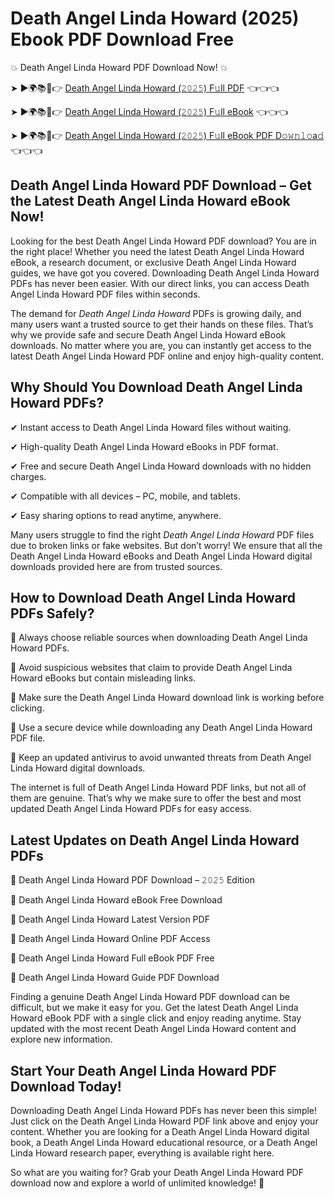 # Death Angel Linda Howard (2025) Ebook PDF Download Free

💥 Death Angel Linda Howard PDF Download Now! 💥

➤ ►🌍📚📱👉 [Death Angel Linda Howard (𝟸𝟶𝟸𝟻) F𝚞ll PDF](https://getpdf.xyz/death-angel-linda-howard) 👈👈👈


➤ ►🌍📚📱👉 [Death Angel Linda Howard (𝟸𝟶𝟸𝟻) F𝚞ll eBook](https://getpdf.xyz/death-angel-linda-howard) 👈👈👈


➤ ►🌍📚📱👉 [Death Angel Linda Howard (𝟸𝟶𝟸𝟻) F𝚞ll eBook PDF D𝚘𝚠𝚗𝚕𝚘a𝚍](https://getpdf.xyz/death-angel-linda-howard) 👈👈👈


## Death Angel Linda Howard PDF Download – Get the Latest Death Angel Linda Howard eBook Now!

Looking for the best Death Angel Linda Howard PDF download? You are in the right place! Whether you need the latest Death Angel Linda Howard eBook, a research document, or exclusive Death Angel Linda Howard guides, we have got you covered. Downloading Death Angel Linda Howard PDFs has never been easier. With our direct links, you can access Death Angel Linda Howard PDF files within seconds.

The demand for *Death Angel Linda Howard* PDFs is growing daily, and many users want a trusted source to get their hands on these files. That’s why we provide safe and secure Death Angel Linda Howard eBook downloads. No matter where you are, you can instantly get access to the latest Death Angel Linda Howard PDF online and enjoy high-quality content.

## Why Should You Download Death Angel Linda Howard PDFs?

✔ Instant access to Death Angel Linda Howard files without waiting.

✔ High-quality Death Angel Linda Howard eBooks in PDF format.

✔ Free and secure Death Angel Linda Howard downloads with no hidden charges.

✔ Compatible with all devices – PC, mobile, and tablets.

✔ Easy sharing options to read anytime, anywhere.

Many users struggle to find the right *Death Angel Linda Howard* PDF files due to broken links or fake websites. But don’t worry! We ensure that all the Death Angel Linda Howard eBooks and Death Angel Linda Howard digital downloads provided here are from trusted sources.

## How to Download Death Angel Linda Howard PDFs Safely?

📌 Always choose reliable sources when downloading Death Angel Linda Howard PDFs.

📌 Avoid suspicious websites that claim to provide Death Angel Linda Howard eBooks but contain misleading links.

📌 Make sure the Death Angel Linda Howard download link is working before clicking.

📌 Use a secure device while downloading any Death Angel Linda Howard PDF file.

📌 Keep an updated antivirus to avoid unwanted threats from Death Angel Linda Howard digital downloads.

The internet is full of Death Angel Linda Howard PDF links, but not all of them are genuine. That’s why we make sure to offer the best and most updated Death Angel Linda Howard PDFs for easy access.

## Latest Updates on Death Angel Linda Howard PDFs

🔹 Death Angel Linda Howard PDF Download – 𝟸𝟶𝟸𝟻 Edition

🔹 Death Angel Linda Howard eBook Free Download

🔹 Death Angel Linda Howard Latest Version PDF

🔹 Death Angel Linda Howard Online PDF Access

🔹 Death Angel Linda Howard Full eBook PDF Free

🔹 Death Angel Linda Howard Guide PDF Download

Finding a genuine Death Angel Linda Howard PDF download can be difficult, but we make it easy for you. Get the latest Death Angel Linda Howard eBook PDF with a single click and enjoy reading anytime. Stay updated with the most recent Death Angel Linda Howard content and explore new information.

## Start Your Death Angel Linda Howard PDF Download Today!

Downloading Death Angel Linda Howard PDFs has never been this simple! Just click on the Death Angel Linda Howard PDF link above and enjoy your content. Whether you are looking for a Death Angel Linda Howard digital book, a Death Angel Linda Howard educational resource, or a Death Angel Linda Howard research paper, everything is available right here.

So what are you waiting for? Grab your Death Angel Linda Howard PDF download now and explore a world of unlimited knowledge! 🚀